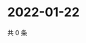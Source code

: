 # 2022-01-22

共 0 条

<!-- BEGIN WEIBO -->
<!-- 最后更新时间 Sat Jan 22 2022 10:27:33 GMT+0800 (China Standard Time) -->

<!-- END WEIBO -->
